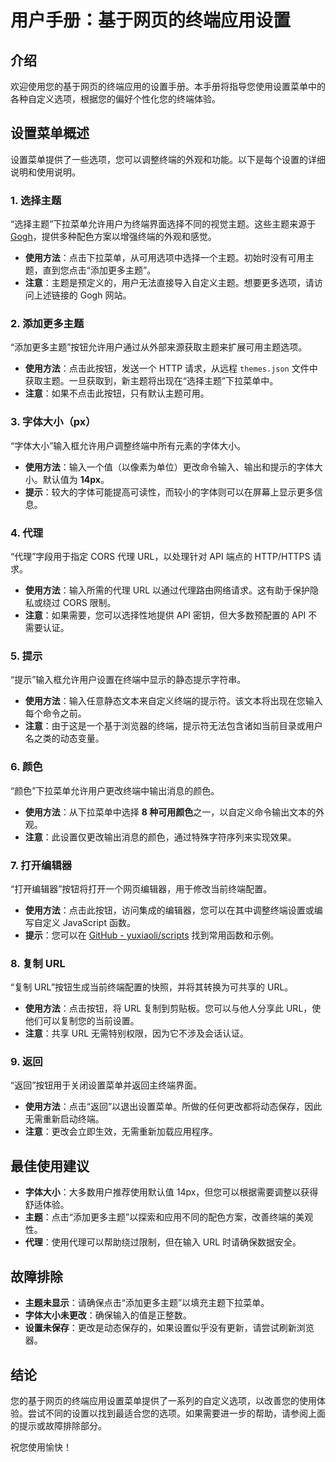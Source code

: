 # 用户手册：基于网页的终端应用设置

## 介绍
欢迎使用您的基于网页的终端应用的设置手册。本手册将指导您使用设置菜单中的各种自定义选项，根据您的偏好个性化您的终端体验。

## 设置菜单概述
设置菜单提供了一些选项，您可以调整终端的外观和功能。以下是每个设置的详细说明和使用说明。

### 1. 选择主题
“选择主题”下拉菜单允许用户为终端界面选择不同的视觉主题。这些主题来源于 [Gogh](https://gogh-co.github.io/Gogh/)，提供多种配色方案以增强终端的外观和感觉。

- **使用方法**：点击下拉菜单，从可用选项中选择一个主题。初始时没有可用主题，直到您点击“添加更多主题”。
- **注意**：主题是预定义的，用户无法直接导入自定义主题。想要更多选项，请访问上述链接的 Gogh 网站。

### 2. 添加更多主题
“添加更多主题”按钮允许用户通过从外部来源获取主题来扩展可用主题选项。

- **使用方法**：点击此按钮，发送一个 HTTP 请求，从远程 `themes.json` 文件中获取主题。一旦获取到，新主题将出现在“选择主题”下拉菜单中。
- **注意**：如果不点击此按钮，只有默认主题可用。

### 3. 字体大小（px）
“字体大小”输入框允许用户调整终端中所有元素的字体大小。

- **使用方法**：输入一个值（以像素为单位）更改命令输入、输出和提示的字体大小。默认值为 **14px**。
- **提示**：较大的字体可能提高可读性，而较小的字体则可以在屏幕上显示更多信息。

### 4. 代理
“代理”字段用于指定 CORS 代理 URL，以处理针对 API 端点的 HTTP/HTTPS 请求。

- **使用方法**：输入所需的代理 URL 以通过代理路由网络请求。这有助于保护隐私或绕过 CORS 限制。
- **注意**：如果需要，您可以选择性地提供 API 密钥，但大多数预配置的 API 不需要认证。

### 5. 提示
“提示”输入框允许用户设置在终端中显示的静态提示字符串。

- **使用方法**：输入任意静态文本来自定义终端的提示符。该文本将出现在您输入每个命令之前。
- **注意**：由于这是一个基于浏览器的终端，提示符无法包含诸如当前目录或用户名之类的动态变量。

### 6. 颜色
“颜色”下拉菜单允许用户更改终端中输出消息的颜色。

- **使用方法**：从下拉菜单中选择 **8 种可用颜色**之一，以自定义命令输出文本的外观。
- **注意**：此设置仅更改输出消息的颜色，通过特殊字符序列来实现效果。

### 7. 打开编辑器
“打开编辑器”按钮将打开一个网页编辑器，用于修改当前终端配置。

- **使用方法**：点击此按钮，访问集成的编辑器，您可以在其中调整终端设置或编写自定义 JavaScript 函数。
- **提示**：您可以在 [GitHub - yuxiaoli/scripts](https://github.com/yuxiaoli/scripts/tree/main/src/js/terminal) 找到常用函数和示例。

### 8. 复制 URL
“复制 URL”按钮生成当前终端配置的快照，并将其转换为可共享的 URL。

- **使用方法**：点击按钮，将 URL 复制到剪贴板。您可以与他人分享此 URL，使他们可以复制您的当前设置。
- **注意**：共享 URL 无需特别权限，因为它不涉及会话认证。

### 9. 返回
“返回”按钮用于关闭设置菜单并返回主终端界面。

- **使用方法**：点击“返回”以退出设置菜单。所做的任何更改都将动态保存，因此无需重新启动终端。
- **注意**：更改会立即生效，无需重新加载应用程序。

## 最佳使用建议
- **字体大小**：大多数用户推荐使用默认值 14px，但您可以根据需要调整以获得舒适体验。
- **主题**：点击“添加更多主题”以探索和应用不同的配色方案，改善终端的美观性。
- **代理**：使用代理可以帮助绕过限制，但在输入 URL 时请确保数据安全。

## 故障排除
- **主题未显示**：请确保点击“添加更多主题”以填充主题下拉菜单。
- **字体大小未更改**：确保输入的值是正整数。
- **设置未保存**：更改是动态保存的，如果设置似乎没有更新，请尝试刷新浏览器。

## 结论
您的基于网页的终端应用设置菜单提供了一系列的自定义选项，以改善您的使用体验。尝试不同的设置以找到最适合您的选项。如果需要进一步的帮助，请参阅上面的提示或故障排除部分。

祝您使用愉快！

